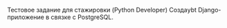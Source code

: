 Тестовое задание для стажировки (Python Developer)
Создаybt Django-приложение в связке с PostgreSQL. 
